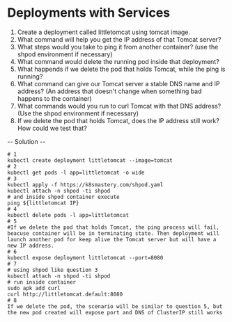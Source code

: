 # Deployments with Services

1. Create a deployment called littletomcat using tomcat image.
2. What command will help you get the IP address of that Tomcat server?
3. What steps would you take to ping it from another container? (use the shpod environment if necessary)
4. What command would delete the running pod inside that deployment?
5. What happends if we delete the pod that holds Tomcat, while the ping is running?
6. What command can give our Tomcat server a stable DNS name and IP address? (An address that doesn't change when something bad happens to the container)
7. What commands would you run to curl Tomcat with that DNS address? (Use the shpod environment if necessary)
8. If we delete the pod that holds Tomcat, does the IP address still work? How could we test that?

-- Solution --
```shell
# 1
kubectl create deployment littletomcat --image=tomcat
# 2
kubectl get pods -l app=littletomcat -o wide
# 3
kubectl apply -f https://k8smastery.com/shpod.yaml
kubectl attach -n shpod -ti shpod
# and inside shpod container execute
ping ${littletomcat IP}
# 4
kubectl delete pods -l app=littletomcat
# 5
#If we delete the pod that holds Tomcat, the ping process will fail, beacuse container will be in terminating state. Then deployment will launch another pod for keep alive the Tomcat server but will have a new IP address.
# 6
kubectl expose deployment littletomcat --port=8080
# 7
# using shpod like question 3
kubectl attach -n shpod -ti shpod
# run inside container
sudo apk add curl
curl http://littletomcat.default:8080
# 8
If we delete the pod, the scenario will be similar to question 5, but the new pod created will expose port and DNS of ClusterIP still works 
```

